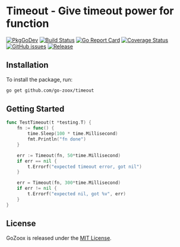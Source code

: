 # Timeout - Give timeout power for function

[![PkgGoDev](https://pkg.go.dev/badge/github.com/go-zoox/timeout)](https://pkg.go.dev/github.com/go-zoox/timeout)
[![Build Status](https://github.com/go-zoox/timeout/actions/workflows/ci.yml/badge.svg?branch=master)](https://github.com/go-zoox/timeout/actions/workflows/ci.yml)
[![Go Report Card](https://goreportcard.com/badge/github.com/go-zoox/timeout)](https://goreportcard.com/report/github.com/go-zoox/timeout)
[![Coverage Status](https://coveralls.io/repos/github/go-zoox/timeout/badge.svg?branch=master)](https://coveralls.io/github/go-zoox/timeout?branch=master)
[![GitHub issues](https://img.shields.io/github/issues/go-zoox/timeout.svg)](https://github.com/go-zoox/timeout/issues)
[![Release](https://img.shields.io/github/tag/go-zoox/timeout.svg?label=Release)](https://github.com/go-zoox/timeout/tags)

## Installation
To install the package, run:
```bash
go get github.com/go-zoox/timeout
```

## Getting Started

```go
func TestTimeout(t *testing.T) {
	fn := func() {
		time.Sleep(100 * time.Millisecond)
		fmt.Println("fn done")
	}

	err := Timeout(fn, 50*time.Millisecond)
	if err == nil {
		t.Errorf("expected timeout error, got nil")
	}

	err = Timeout(fn, 300*time.Millisecond)
	if err != nil {
		t.Errorf("expected nil, got %v", err)
	}
}
```

## License
GoZoox is released under the [MIT License](./LICENSE).